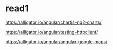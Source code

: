 # read1

https://alligator.io/angular/chartjs-ng2-charts/


https://alligator.io/angular/testing-httpclient/

https://alligator.io/angular/angular-google-maps/
